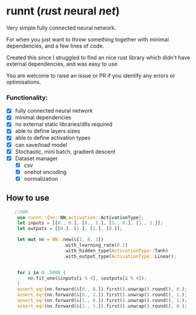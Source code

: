 # runnt (*ru*st *n*eural *n*e*t*)
Very simple fully connected neural network.

For when you just want to throw something together with minimal dependencies, and a few lines of code.

Created this since I struggled to find an nice rust library which didn't have external dependencies, and was easy to use.

You are welcome to raise an issue or PR if you identify any errors or optimisations.

### Functionality:
- [X] fully connected neural network
- [X] minimal dependencies
- [X] no external static libraries/dlls required
- [X] able to define layers sizes
- [X] able to define activation types
- [X] can save/load model
- [X] Stochastic, mini batch, gradient descent
- [X] Dataset manager 
    - [X] csv
    - [X] onehot encoding
    - [X] normalization 
    
## How to use
```rust
   //XOR
    use runnt::{nn::NN,activation::ActivationType};
    let inputs = [[0., 0.], [0., 1.], [1., 0.], [1., 1.]];
    let outputs = [[0.], [1.], [1.], [0.]];

    let mut nn = NN::new(&[2, 8, 1])
                     .with_learning_rate(0.2)
                     .with_hidden_type(ActivationType::Tanh)
                     .with_output_type(ActivationType::Linear);


    for i in 0..5000 {
        nn.fit_one(&inputs[i % 4], &outputs[i % 4]);
    }
    assert_eq!(nn.forward(&[0., 0.]).first().unwrap().round(), 0.);
    assert_eq!(nn.forward(&[0., 1.]).first().unwrap().round(), 1.);
    assert_eq!(nn.forward(&[1., 0.]).first().unwrap().round(), 1.);
    assert_eq!(nn.forward(&[1., 1.]).first().unwrap().round(), 0.);
```


